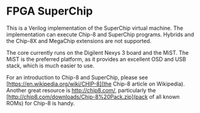 # FPGA SuperChip #

This is a Verilog implementation of the SuperChip virtual machine. The implementation can execute Chip-8 and SuperChip programs. Hybrids and the Chip-8X and MegaChip extensions are not supported.

The core currently runs on the Digilent Nexys 3 board and the MiST. The MiST is the preferred platform, as it provides an excellent OSD and USB stack, which is much easier to use.

For an introduction to Chip-8 and SuperChip, please see [https://en.wikipedia.org/wiki/CHIP-8](the Chip-8 article on Wikipedia). Another great resource is http://chip8.com/, particularly the [http://chip8.com/downloads/Chip-8%20Pack.zip](pack of all known ROMs) for Chip-8 is handy.